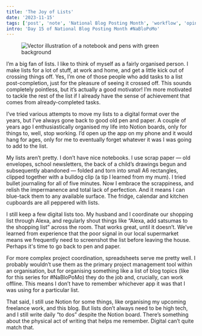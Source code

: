 ```yaml
---
title: 'The Joy of Lists'
date: '2023-11-15'
tags: ['post', 'note', 'National Blog Posting Month', 'workflow', 'opinion']
intro: 'Day 15 of National Blog Posting Month #NaBloPoMo'
---
```


<figure>
  <img src="/the-joy-of-lists-01.svg" alt="Vector illustration of a notebook and pens with green background">
</figure>

I’m a big fan of lists. I like to think of myself as a fairly organised person. I make lists for a lot of stuff, at work and home, and get a little kick out of crossing things off. Yes, I’m one of those people who add tasks to a list post-completion, just for the pleasure of seeing it crossed off. This sounds completely pointless, but it’s actually a good motivator! I’m more motivated to tackle the rest of the list if I already have the sense of achievement that comes from already-completed tasks.

I’ve tried various attempts to move my lists to a digital format over the years, but I’ve always gone back to good old pen and paper. A couple of years ago I enthusiastically organised my life into Notion boards, only for things to, well, stop working. I’d open up the app on my phone and it would hang for ages, only for me to eventually forget whatever it was I was going to add to the list.

My lists aren’t pretty. I don’t have nice notebooks. I use scrap paper — old envelopes, school newsletters, the back of a child’s drawings begun and subsequently abandoned — folded and torn into small A6 rectangles, clipped together with a bulldog clip (a tip I learned from my mum). I tried bullet journaling for all of five minutes. Now I embrace the scrappiness, and relish the impermanence and total lack of perfection. And it means I can blue-tack them to any available surface. The fridge, calendar and kitchen cupboards are all peppered with lists.

I still keep a few digital lists too. My husband and I coordinate our shopping list through Alexa, and regularly shout things like “Alexa, add satsumas to the shopping list” across the room. That works great, until it doesn’t. We’ve learned from experience that the poor signal in our local supermarket means we frequently need to screenshot the list before leaving the house. Perhaps it's time to go back to pen and paper.

For more complex project coordination, spreadsheets serve me pretty well. I probably wouldn’t use them as the primary project management tool within an organisation, but for organising something like a list of blog topics (like for this series for #NaBloPoMo) they do the job and, crucially, can work offline. This means I don’t have to remember whichever app it was that I was using for a particular list.

That said, I still use Notion for some things, like organising my upcoming freelance work, and this blog. But lists don’t always need to be high tech, and I still write daily “to dos” despite the Notion board. There’s something about the physical act of writing that helps me remember. Digital can’t quite match that.
